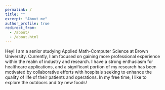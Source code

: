 ```yaml
---
permalink: /
title: ""
excerpt: "About me"
author_profile: true
redirect_from: 
  - /about/
  - /about.html
---
```


Hey! I am a senior studying Applied Math-Computer Science at Brown University. Currently, I am focused on gaining more professional experience within the realm of industry and research. I have a strong enthusiasm for healthcare applications, and a significant portion of my research has been motivated by collaborative efforts with hospitals seeking to enhance the quality of life of their patients and operations. In my free time, I like to explore the outdoors and try new foods! 
